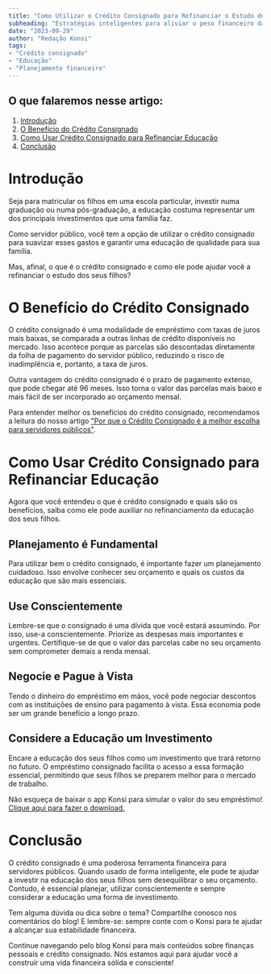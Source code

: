 ```yaml
---
title: "Como Utilizar o Crédito Consignado para Refinanciar o Estudo dos Filhos"
subheading: "Estratégias inteligentes para aliviar o peso financeiro da educação"
date: "2023-09-29"
author: "Redação Konsi"
tags:
- "Crédito consignado"
- "Educação"
- "Planejamento financeiro"
---
```


## O que falaremos nesse artigo:
1. [Introdução](#intro)
2. [O Benefício do Crédito Consignado](#benefício)
3. [Como Usar Crédito Consignado para Refinanciar Educação](#como-usar)
4. [Conclusão](#conclusão)

<a id="intro"></a>
# Introdução

Seja para matricular os filhos em uma escola particular, investir numa graduação ou numa pós-graduação, a educação costuma representar um dos principais investimentos que uma família faz. 

Como servidor público, você tem a opção de utilizar o crédito consignado para suavizar esses gastos e garantir uma educação de qualidade para sua família. 

Mas, afinal, o que é o crédito consignado e como ele pode ajudar você a refinanciar o estudo dos seus filhos? 

<a id="beneficio"></a>
# O Benefício do Crédito Consignado

O crédito consignado é uma modalidade de empréstimo com taxas de juros mais baixas, se comparada a outras linhas de crédito disponíveis no mercado. Isso acontece porque as parcelas são descontadas diretamente da folha de pagamento do servidor público, reduzindo o risco de inadimplência e, portanto, a taxa de juros.

Outra vantagem do crédito consignado é o prazo de pagamento extenso, que pode chegar até 96 meses. Isso torna o valor das parcelas mais baixo e mais fácil de ser incorporado ao orçamento mensal.

Para entender melhor os benefícios do crédito consignado, recomendamos a leitura do nosso artigo ["Por que o Crédito Consignado é a melhor escolha para servidores públicos"](https://konsi.com.br/postagens/por-que-o-cr%C3%A9dito-consignado-a-melhor-escolha-para-servidores-p%C3%BAblicos).

<a id="como-usar"></a>
# Como Usar Crédito Consignado para Refinanciar Educação

Agora que você entendeu o que é crédito consignado e quais são os benefícios, saiba como ele pode auxiliar no refinanciamento da educação dos seus filhos.

## Planejamento é Fundamental

Para utilizar bem o crédito consignado, é importante fazer um planejamento cuidadoso. Isso envolve conhecer seu orçamento e quais os custos da educação que são mais essenciais. 

## Use Conscientemente

Lembre-se que o consignado é uma dívida que você estará assumindo. Por isso, use-a conscientemente. Priorize as despesas mais importantes e urgentes. Certifique-se de que o valor das parcelas cabe no seu orçamento sem comprometer demais a renda mensal.

## Negocie e Pague à Vista

Tendo o dinheiro do empréstimo em mãos, você pode negociar descontos com as instituições de ensino para pagamento à vista. Essa economia pode ser um grande benefício a longo prazo.

## Considere a Educação um Investimento

Encare a educação dos seus filhos como um investimento que trará retorno no futuro. O empréstimo consignado facilita o acesso a essa formação essencial, permitindo que seus filhos se preparem melhor para o mercado de trabalho.

Não esqueça de baixar o app Konsi para simular o valor do seu empréstimo! [Clique aqui para fazer o download.](http://konsi.com.br/app)

<a id="conclusao"></a>
# Conclusão

O crédito consignado é uma poderosa ferramenta financeira para servidores públicos. Quando usado de forma inteligente, ele pode te ajudar a investir na educação dos seus filhos sem desequilibrar o seu orçamento. Contudo, é essencial planejar, utilizar conscientemente e sempre considerar a educação uma forma de investimento. 

Tem alguma dúvida ou dica sobre o tema? Compartilhe conosco nos comentários do blog! E lembre-se: sempre conte com o Konsi para te ajudar a alcançar sua estabilidade financeira. 

Continue navegando pelo blog Konsi para mais conteúdos sobre finanças pessoais e crédito consignado. Nós estamos aqui para ajudar você a construir uma vida financeira sólida e consciente! 

